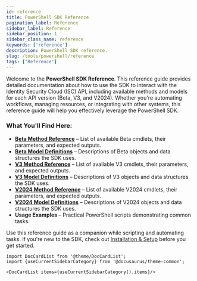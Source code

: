 ```yaml
---
id: reference
title: PowerShell SDK Reference 
pagination_label: Reference
sidebar_label: Reference
sidebar_position: 1
sidebar_class_name: reference
keywords: ['reference']
description: PowerShell SDK reference.
slug: /tools/powershell/reference
tags: ['Reference']
--- 
```


Welcome to the **PowerShell SDK Reference**. This reference guide provides detailed documentation about how to use the SDK to interact with the Identity Security Cloud (ISC) API, including available methods and models for each API version (Beta, V3, and V2024). Whether you're automating workflows, managing resources, or integrating with other systems, this reference guide will help you effectively leverage the PowerShell SDK.  

### What You'll Find Here:  
- **[Beta Method Reference](/docs/tools/sdk/powershell/beta/methods)** – List of available Beta cmdlets, their parameters, and expected outputs.  
- **[Beta Model Definitions](/docs/tools/sdk/powershell/beta/models)** – Descriptions of Beta objects and data structures the SDK uses.  
- **[V3 Method Reference](/docs/tools/sdk/powershell/v3/methods)** – List of available V3 cmdlets, their parameters, and expected outputs.  
- **[V3 Model Definitions](/docs/tools/sdk/powershell/v3/models)** – Descriptions of V3 objects and data structures the SDK uses.
- **[V2024 Method Reference](/docs/tools/sdk/powershell/v3/methods)** – List of available V2024 cmdlets, their parameters, and expected outputs.  
- **[V2024 Model Definitions](/docs/tools/sdk/powershell/v2024/models)** – Descriptions of V2024 objects and data structures the SDK uses.
- **Usage Examples** – Practical PowerShell scripts demonstrating common tasks.  

Use this reference guide as a companion while scripting and automating tasks. If you're new to the SDK, check out [Installation & Setup](/docs/tools/sdk/powershell) before you get started.


```mdx-code-block
import DocCardList from '@theme/DocCardList';
import {useCurrentSidebarCategory} from '@docusaurus/theme-common';

<DocCardList items={useCurrentSidebarCategory().items}/>
```